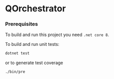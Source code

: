 QOrchestrator
=============

### Prerequisites

To build and run this project you need `.net core 8`.

To build and run unit tests:
```bash
dotnet test
```
or to generate test coverage
```bash
./bin/pre
```